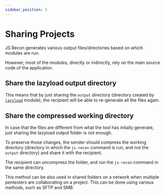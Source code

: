 ```yaml
---
sidebar_position: 3
---
```


# Sharing Projects

JS Recon generates various output files/directories based on which modules are run.

However, most of the modules, directly or indirectly, rely on the main source code of the application.

## Share the lazyload output directory

This means that by just sharing the `output` directory (directory created by [`lazyload`](../docs/modules/lazyload.md) module), the recipient will be able to re-generate all the files again.

## Share the compressed working directory

In case that the files are different from what the tool has initally generate, just sharing the lazyload output folder is not enough.

To preserve those changes, the sender should compress the working directory (directory in which the `js-recon` command is run, and not the `output` directory) and share it with the recipient.

The recipient can uncompress the folder, and run the `js-recon` command in the same directory.

This method can be also used in shared folders on a network when multiple pentesters are collaborating on a project. This can be done using various methods, such as SFTP and SMB.
